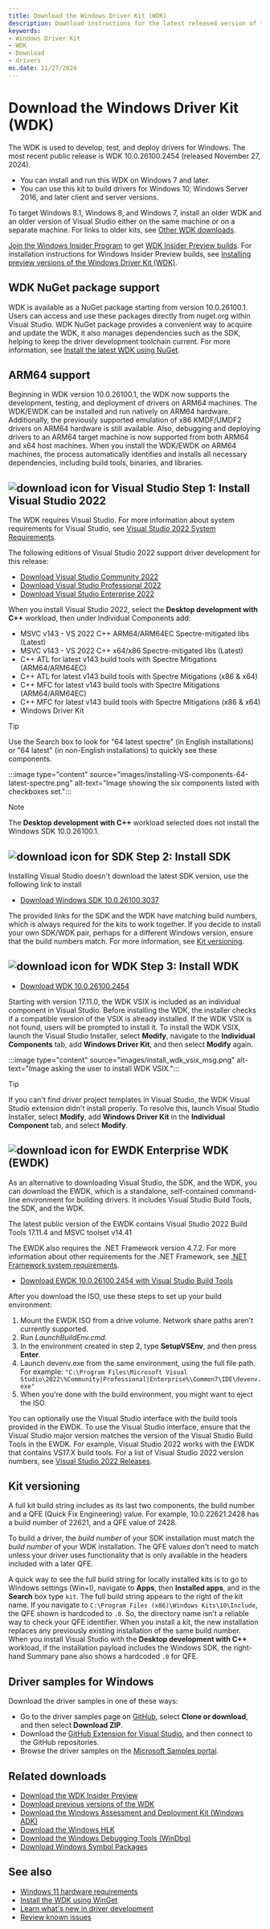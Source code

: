 ```yaml
---
title: Download the Windows Driver Kit (WDK)
description: Download instructions for the latest released version of the Windows Driver Kit (WDK)
keywords:
- Windows Driver Kit
- WDK
- Download
- drivers
ms.date: 11/27/2024
---
```


# Download the Windows Driver Kit (WDK)

The WDK is used to develop, test, and deploy drivers for Windows. The most recent public release is WDK 10.0.26100.2454 (released November 27, 2024).

- You can install and run this WDK on Windows 7 and later.
- You can use this kit to build drivers for Windows 10, Windows Server 2016, and later client and server versions.

To target Windows 8.1, Windows 8, and Windows 7, install an older WDK and an older version of Visual Studio either on the same machine or on a separate machine. For links to older kits, see [Other WDK downloads](./other-wdk-downloads.md).

[Join the Windows Insider Program](https://insider.windows.com/) to get [WDK Insider Preview builds](https://aka.ms/wipwdk). For installation instructions for Windows Insider Preview builds, see [Installing preview versions of the Windows Driver Kit (WDK)](./installing-preview-versions-wdk.md).

## WDK NuGet package support

WDK is available as a NuGet package starting from version 10.0.26100.1. Users can access and use these packages directly from nuget.org within Visual Studio. WDK NuGet package provides a convenient way to acquire and update the WDK, it also manages dependencies such as the SDK, helping to keep the driver development toolchain current. For more information, see [Install the latest WDK using NuGet](install-the-wdk-using-nuget.md).

## ARM64 support

Beginning in WDK version 10.0.26100.1, the WDK now supports the development, testing, and deployment of drivers on ARM64 machines. The WDK/EWDK can be installed and run natively on ARM64 hardware. Additionally, the previously supported emulation of x86 KMDF/UMDF2 drivers on ARM64 hardware is still available. Also, debugging and deploying drivers to an ARM64 target machine is now supported from both ARM64 and x64 host machines. When you install the WDK/EWDK on ARM64 machines, the process automatically identifies and installs all necessary dependencies, including build tools, binaries, and libraries.

## ![download icon for Visual Studio](images/download-install.png) Step 1: Install Visual Studio 2022

The WDK requires Visual Studio. For more information about system requirements for Visual Studio, see [Visual Studio 2022 System Requirements](/visualstudio/releases/2022/system-requirements).

The following editions of Visual Studio 2022 support driver development for this release:

- [Download Visual Studio Community 2022](https://visualstudio.microsoft.com/thank-you-downloading-visual-studio/?sku=Community&rel=17)
- [Download Visual Studio Professional 2022](https://visualstudio.microsoft.com/thank-you-downloading-visual-studio/?sku=Professional&rel=17)
- [Download Visual Studio Enterprise 2022](https://visualstudio.microsoft.com/thank-you-downloading-visual-studio/?sku=Enterprise&rel=17)

When you install Visual Studio 2022, select the **Desktop development with C++** workload, then under Individual Components add:

- MSVC v143 - VS 2022 C++ ARM64/ARM64EC Spectre-mitigated libs (Latest)
- MSVC v143 - VS 2022 C++ x64/x86 Spectre-mitigated libs (Latest)
- C++ ATL for latest v143 build tools with Spectre Mitigations (ARM64/ARM64EC)
- C++ ATL for latest v143 build tools with Spectre Mitigations (x86 & x64)
- C++ MFC for latest v143 build tools with Spectre Mitigations (ARM64/ARM64EC)
- C++ MFC for latest v143 build tools with Spectre Mitigations (x86 & x64)
- Windows Driver Kit

> [!TIP]
> Use the Search box to look for "64 latest spectre" (in English installations) or "64 latest" (in non-English installations) to quickly see these components.

:::image type="content" source="images/installing-VS-components-64-latest-spectre.png" alt-text="Image showing the six components listed with checkboxes set.":::

> [!NOTE]
> The **Desktop development with C++** workload selected does not install the Windows SDK 10.0.26100.1.

## ![download icon for SDK](images/download-install.png) Step 2: Install SDK

Installing Visual Studio doesn't download the latest SDK version, use the following link to install

- [Download Windows SDK 10.0.26100.3037](https://developer.microsoft.com/windows/downloads/windows-sdk/)

The provided links for the SDK and the WDK have matching build numbers, which is always required for the kits to work together. If you decide to install your own SDK/WDK pair, perhaps for a different Windows version, ensure that the build numbers match. For more information, see [Kit versioning](#kit-versioning).

## ![download icon for WDK](images/download-install.png) Step 3: Install WDK

- [Download WDK 10.0.26100.2454](https://go.microsoft.com/fwlink/?linkid=2297653)

Starting with version 17.11.0, the WDK VSIX is included as an individual component in Visual Studio. Before installing the WDK, the installer checks if a compatible version of the VSIX is already installed. If the WDK VSIX is not found, users will be prompted to install it. To install the WDK VSIX, launch the Visual Studio Installer, select **Modify**, navigate to the **Individual Components** tab, add **Windows Driver Kit**, and then select **Modify** again.

:::image type="content" source="images/install_wdk_vsix_msg.png" alt-text="Image asking the user to install WDK VSIX.":::

> [!TIP]
> If you can't find driver project templates in Visual Studio, the WDK Visual Studio extension didn't install properly. To resolve this, launch Visual Studio Installer, select **Modify**, add **Windows Driver Kit** in the **Individual Component** tab, and select **Modify**.

## ![download icon for EWDK](images/download-install.png) Enterprise WDK (EWDK)

As an alternative to downloading Visual Studio, the SDK, and the WDK, you can download the EWDK, which is a standalone, self-contained command-line environment for building drivers. It includes Visual Studio Build Tools, the SDK, and the WDK.

The latest public version of the EWDK contains Visual Studio 2022 Build Tools 17.11.4 and MSVC toolset v14.41

The EWDK also requires the .NET Framework version 4.7.2. For more information about other requirements for the .NET Framework, see [.NET Framework system requirements](/dotnet/framework/get-started/system-requirements).

- [Download EWDK 10.0.26100.2454 with Visual Studio Build Tools](/legal/windows/hardware/enterprise-wdk-license-2022)

After you download the ISO, use these steps to set up your build environment:

1. Mount the EWDK ISO from a drive volume. Network share paths aren't currently supported.
1. Run *LaunchBuildEnv.cmd*.
1. In the environment created in step 2, type **SetupVSEnv**, and then press **Enter**.
1. Launch devenv.exe from the same environment, using the full file path. For example: `"C:\Program Files\Microsoft Visual Studio\2022\%Community|Professional|Enterprise%\Common7\IDE\devenv.exe"`
1. When you're done with the build environment, you might want to eject the ISO.

You can optionally use the Visual Studio interface with the build tools provided in the EWDK. To use the Visual Studio interface, ensure that the Visual Studio major version matches the version of the Visual Studio Build Tools in the EWDK. For example, Visual Studio 2022 works with the EWDK that contains VS17.X build tools. For a list of Visual Studio 2022 version numbers, see [Visual Studio 2022 Releases](/visualstudio/releases/2022/release-history).

## Kit versioning

A full kit build string includes as its last two components, the build number and a QFE (Quick Fix Engineering) value. For example, 10.0.22621.2428 has a build number of 22621, and a QFE value of 2428.

To build a driver, the *build number* of your SDK installation must match the *build number* of your WDK installation. The QFE values don't need to match unless your driver uses functionality that is only available in the headers included with a later QFE.

A quick way to see the full build string for locally installed kits is to go to Windows settings (Win+I), navigate to **Apps**, then **Installed apps**, and in the **Search** box type `kit`. The full build string appears to the right of the kit name. If you navigate to `C:\Program Files (x86)\Windows Kits\10\Include`, the QFE shown is hardcoded to `.0`. So, the directory name isn't a reliable way to check your QFE identifier. When you install a kit, the new installation replaces any previously existing installation of the same build number. When you install Visual Studio with the **Desktop development with C++** workload, if the installation payload includes the Windows SDK, the right-hand Summary pane also shows a hardcoded `.0` for QFE.

## Driver samples for Windows

Download the driver samples in one of these ways:

- Go to the driver samples page on [GitHub](https://github.com/Microsoft/Windows-driver-samples), select **Clone or download**, and then select **Download ZIP**.
- Download the [GitHub Extension for Visual Studio](https://visualstudio.github.com/), and then connect to the GitHub repositories.
- Browse the driver samples on the [Microsoft Samples portal](/samples/browse/?products=windows-wdk).

## Related downloads

- [Download the WDK Insider Preview](https://www.microsoft.com/software-download/windowsinsiderpreviewWDK)
- [Download previous versions of the WDK](other-wdk-downloads.md)
- [Download the Windows Assessment and Deployment Kit (Windows ADK)](/windows-hardware/get-started/adk-install)
- [Download the Windows HLK](/windows-hardware/test/hlk/windows-hardware-lab-kit)
- [Download the Windows Debugging Tools (WinDbg)](./debugger/debugger-download-tools.md)
- [Download Windows Symbol Packages](./debugger/debugger-download-symbols.md)

## See also

- [Windows 11 hardware requirements](/windows/whats-new/windows-11-requirements)
- [Install the WDK using WinGet](./install-the-wdk-using-winget.md)
- [Learn what's new in driver development](./what-s-new-in-driver-development.md)
- [Review known issues](./wdk-known-issues.md)
